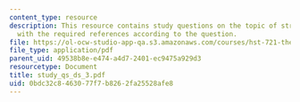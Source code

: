 ```yaml
---
content_type: resource
description: This resource contains study questions on the topic of stria and EP along
  with the required references according to the question.
file: https://ol-ocw-studio-app-qa.s3.amazonaws.com/courses/hst-721-the-peripheral-auditory-system-fall-2005/0bdc32c8463077f7b8262fa25528afe8_study_qs_ds_3.pdf
file_type: application/pdf
parent_uid: 49538b8e-e474-a4d7-2401-ec9475a929d3
resourcetype: Document
title: study_qs_ds_3.pdf
uid: 0bdc32c8-4630-77f7-b826-2fa25528afe8
---
```


